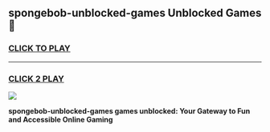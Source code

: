 
## spongebob-unblocked-games Unblocked Games👋
<h3>
<a href="https://news.freeplayer.one?title=spongebob-unblocked-games&ref=16F">CLICK TO PLAY</a></h3>
<hr>

<h3>
<a href="https://news.freeplayer.one?title=spongebob-unblocked-games&ref=16F">CLICK 2 PLAY</a>
  
</h3>

<a href="https://news.freeplayer.one?title=spongebob-unblocked-games&ref=16F/"><img src="https://clearcache.store/games.png"></a>


**spongebob-unblocked-games games unblocked: Your Gateway to Fun and Accessible Online Gaming**
